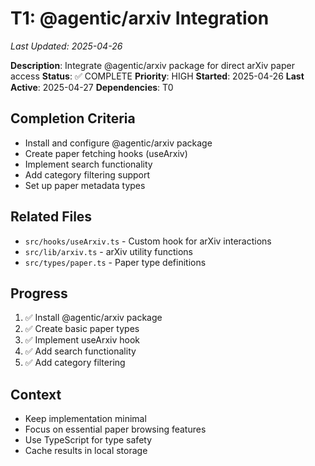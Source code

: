 # T1: @agentic/arxiv Integration
*Last Updated: 2025-04-26*

**Description**: Integrate @agentic/arxiv package for direct arXiv paper access
**Status**: ✅ COMPLETE
**Priority**: HIGH
**Started**: 2025-04-26
**Last Active**: 2025-04-27
**Dependencies**: T0

## Completion Criteria
- Install and configure @agentic/arxiv package
- Create paper fetching hooks (useArxiv)
- Implement search functionality
- Add category filtering support
- Set up paper metadata types

## Related Files
- `src/hooks/useArxiv.ts` - Custom hook for arXiv interactions
- `src/lib/arxiv.ts` - arXiv utility functions
- `src/types/paper.ts` - Paper type definitions

## Progress
1. ✅ Install @agentic/arxiv package
2. ✅ Create basic paper types
3. ✅ Implement useArxiv hook
4. ✅ Add search functionality
5. ✅ Add category filtering

## Context
- Keep implementation minimal
- Focus on essential paper browsing features
- Use TypeScript for type safety
- Cache results in local storage
